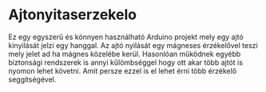 # Ajtonyitaserzekelo

Ez egy egyszerű és könnyen használható Arduino projekt mely egy ajtó kinyilását jelzi egy hanggal. 
Az ajtó nyilását egy mágneses érzékelővel teszi mely jelet ad ha mágnes közelébe kerül. Hasonlóan működnek egyébb biztonsági rendszerek is annyi kűlömbséggel hogy ott akar több ajtót is nyomon lehet követni. Amit persze ezzel is el lehet érni több érzékelő seggítségével.
 
 
